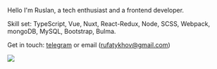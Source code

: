 Hello
I'm Ruslan, a tech enthusiast and a frontend developer.

Skill set: TypeScript, Vue, Nuxt, React-Redux, Node, SCSS, Webpack, mongoDB, MySQL, Bootstrap, Bulma.

Get in touch: [telegram](t.me/rfatykhov) or email (rufatykhov@gmail.com)
                               
[![](https://github-readme-stats.vercel.app/api/top-langs/?username=rfatykhov&layout=compact&show_icons=true&theme=dracula)](https://github.com/anuraghazra/github-readme-stats)

